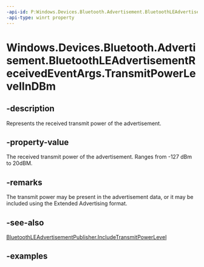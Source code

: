 ```yaml
---
-api-id: P:Windows.Devices.Bluetooth.Advertisement.BluetoothLEAdvertisementReceivedEventArgs.TransmitPowerLevelInDBm
-api-type: winrt property
---
```


<!-- Property syntax.
public IReference<short> TransmitPowerLevelInDBm { get; }
-->

# Windows.Devices.Bluetooth.Advertisement.BluetoothLEAdvertisementReceivedEventArgs.TransmitPowerLevelInDBm

## -description
Represents the received transmit power of the advertisement.

## -property-value
The received transmit power of the advertisement. Ranges from -127 dBm to 20dBM.

## -remarks
The transmit power may be present in the advertisement data, or it may be included using the Extended Advertising format.

## -see-also

[BluetoothLEAdvertisementPublisher.IncludeTransmitPowerLevel](bluetoothleadvertisementpublisher_includetransmitpowerlevel.md)

## -examples
